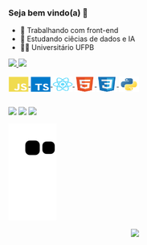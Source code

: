 ### Seja bem vindo(a) 👋

- 🔭 Trabalhando com front-end
- 🌱 Estudando ciêcias de dados e IA
- 👨‍💻 Universitário UFPB

<div>
  <a href="https://github.com/CiroGomess">
  <img height="180em" src="https://github-readme-stats.vercel.app/api?username=cirogomess&show_icons=true&theme=dracula&include_all_commits=true&count_private=true"/>
  <img height="180em" src="https://github-readme-stats.vercel.app/api/top-langs/?username=cirogomess&layout=compact&langs_count=7&theme=dracula"/>
</div>

 <div style="display: inline_block"><br>
  <img align="center" alt="Ciro-Js" height="30" width="40" src="https://raw.githubusercontent.com/devicons/devicon/master/icons/javascript/javascript-plain.svg">
  <img align="center" alt="Ciro-Ts" height="30" width="40" src="https://raw.githubusercontent.com/devicons/devicon/master/icons/typescript/typescript-plain.svg">
  <img align="center" alt="Ciro-React" height="30" width="40" src="https://raw.githubusercontent.com/devicons/devicon/master/icons/react/react-original.svg">
  <img align="center" alt="Ciro-HTML" height="30" width="40" src="https://raw.githubusercontent.com/devicons/devicon/master/icons/html5/html5-original.svg">
  <img align="center" alt="Ciro-CSS" height="30" width="40" src="https://raw.githubusercontent.com/devicons/devicon/master/icons/css3/css3-original.svg">
  <img align="center" alt="Ciro-Python" height="30" width="40" src="https://raw.githubusercontent.com/devicons/devicon/master/icons/python/python-original.svg">
</div>

##
  
<div>
  <a href="https://www.instagram.com/ciro__gomes/" target="_blank"><img src="https://img.shields.io/badge/instagram%20@ciro__gomes-DD2476?style=for-the-badge&logo=instagram&logoColor=white"/></a>
  <a href="https://www.facebook.com/profile.php?id=100004226591476" target="_blank"><img src="https://img.shields.io/badge/facebook%20@cirogomes-344E86?style=for-the-badge&logo=facebook&logoColor=white"/></a>
  <a href="https://www.gitshowcase.com/cirogomess target="_blank"><img height="30px" src="https://img.shields.io/badge/GitShowCase%20-8E2DE2?style=for-the-badge&logo=github&logoColor=white"/></a>
<br>

</div>

![Snake animation](https://github.com/rafaballerini/rafaballerini/blob/output/github-contribution-grid-snake.svg)

<p align="center">
<img src="https://visitor-badge.laobi.icu/badge?page_id=CiroGomess" id="counter">
</p>
                                                                                
                                                                              
                                                                                

